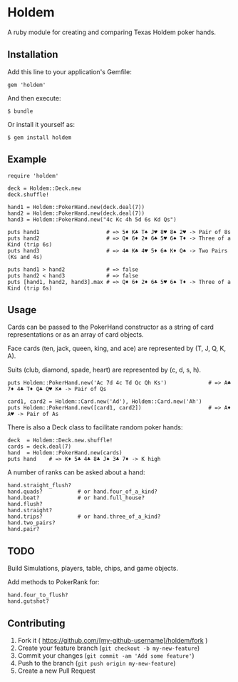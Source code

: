 # Holdem

A ruby module for creating and comparing Texas Holdem poker hands.

## Installation

Add this line to your application's Gemfile:

    gem 'holdem'

And then execute:

    $ bundle

Or install it yourself as:

    $ gem install holdem

## Example

    require 'holdem'

    deck = Holdem::Deck.new
    deck.shuffle!

    hand1 = Holdem::PokerHand.new(deck.deal(7))
    hand2 = Holdem::PokerHand.new(deck.deal(7))
    hand3 = Holdem::PokerHand.new("4c Kc 4h 5d 6s Kd Qs")

    puts hand1                     # => 5♦ K♣ T♠ J♥ 8♥ 8♠ 2♥ -> Pair of 8s
    puts hand2                     # => Q♦ 6♦ 2♦ 6♣ 5♥ 6♠ T♦ -> Three of a Kind (trip 6s)
    puts hand3                     # => 4♣ K♣ 4♥ 5♦ 6♠ K♦ Q♠ -> Two Pairs (Ks and 4s)

    puts hand1 > hand2             # => false
    puts hand2 < hand3             # => false
    puts [hand1, hand2, hand3].max # => Q♦ 6♦ 2♦ 6♣ 5♥ 6♠ T♦ -> Three of a Kind (trip 6s)


## Usage

Cards can be passed to the PokerHand constructor as a string of card representations
or as an array of card objects.  

Face cards (ten, jack, queen, king, and ace) are represented by (T, J, Q, K, A).

Suits (club, diamond, spade, heart) are represented by (c, d, s, h).
    
    puts Holdem::PokerHand.new('Ac 7d 4c Td Qc Qh Ks')             # => A♣ 7♦ 4♣ T♦ Q♣ Q♥ K♠ -> Pair of Qs

    card1, card2 = Holdem::Card.new('Ad'), Holdem::Card.new('Ah')     
    puts Holdem::PokerHand.new([card1, card2])                     # => A♦ A♥ -> Pair of As

There is also a Deck class to facilitate random poker hands:
    
    deck  = Holdem::Deck.new.shuffle!
    cards = deck.deal(7)
    hand  = Holdem::PokerHand.new(cards)
    puts hand    # => K♦ 5♣ 4♣ 8♣ J♠ 3♣ 7♦ -> K high

A number of ranks can be asked about a hand:

    hand.straight_flush?
    hand.quads?           # or hand.four_of_a_kind?
    hand.boat?            # or hand.full_house?
    hand.flush?
    hand.straight?
    hand.trips?           # or hand.three_of_a_kind? 
    hand.two_pairs?
    hand.pair?

## TODO

Build Simulations, players, table, chips, and game objects.

Add methods to PokerRank for:

    hand.four_to_flush?
    hand.gutshot?


## Contributing

1. Fork it ( https://github.com/[my-github-username]/holdem/fork )
2. Create your feature branch (`git checkout -b my-new-feature`)
3. Commit your changes (`git commit -am 'Add some feature'`)
4. Push to the branch (`git push origin my-new-feature`)
5. Create a new Pull Request
